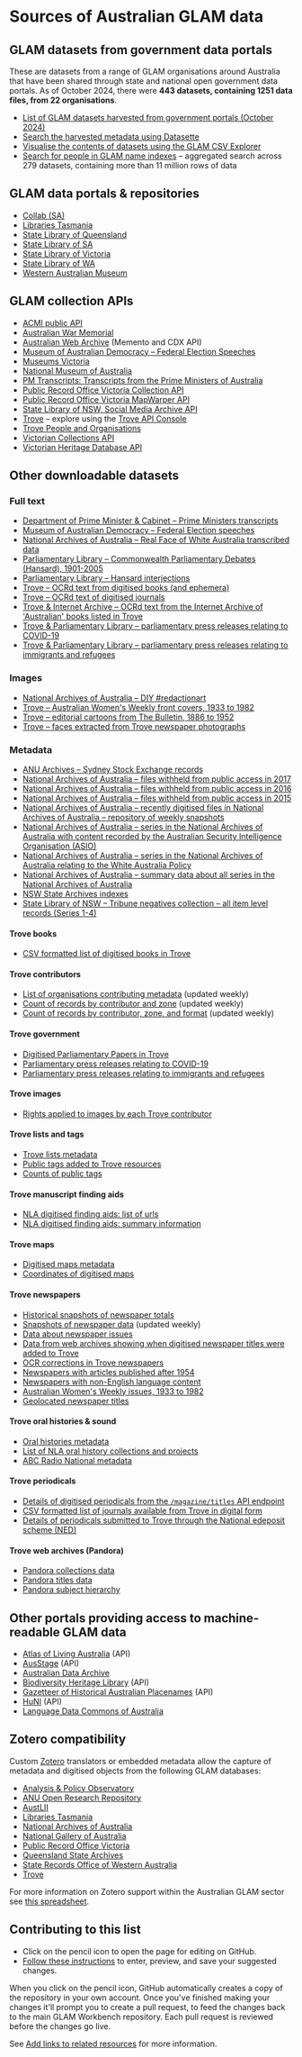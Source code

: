 # Sources of Australian GLAM data

## GLAM datasets from government data portals

These are datasets from a range of GLAM organisations around Australia that have been shared through state and national open government data portals. As of October 2024, there were **443 datasets, containing 1251 data files, from 22 organisations**.

* [List of GLAM datasets harvested from government portals (October 2024)](https://glam-workbench.net/glam-datasets-from-gov-portals/)
* [Search the harvested metadata using Datasette](https://glam-workbench.net/datasette-lite/?csv=https%3A%2F%2Fgithub.com%2FGLAM-Workbench%2Fgov-portals-data%2Fblob%2Fmain%2Fglam-datasets-from-gov-portals.csv&install=datasette-homepage-table&fts=dataset_title%2Cdataset_description%2Cfile_title%2Cfile_description)
* [Visualise the contents of datasets using the GLAM CSV Explorer](https://glam-workbench.github.io/csv-explorer/)
* [Search for people in GLAM name indexes](https://glam-workbench.net/name-search/) – aggregated search across 279 datasets, containing more than 11 million rows of data

## GLAM data portals & repositories

* [Collab (SA)](https://collab.sa.gov.au/dataset/)
* [Libraries Tasmania](https://libraries.tas.gov.au/archive-heritage/Pages/Open-Data.aspx)
* [State Library of Queensland](https://www.slq.qld.gov.au/get-involved/open-data/open-datasets-released-state-library)
* [State Library of SA](https://www.slsa.sa.gov.au/open-data-sets)
* [State Library of Victoria](https://www.slv.vic.gov.au/search-discover/open-data)
* [State Library of WA](https://slwa.wa.gov.au/collections/wa-open-data)
* [Western Australian Museum](http://data.museum.wa.gov.au/search/type/dataset)

## GLAM collection APIs

* [ACMI public API](https://www.acmi.net.au/api/)
* [Australian War Memorial](https://api.awm.gov.au/#introduction)
* [Australian Web Archive](https://glam-workbench.github.io/web-archives/) (Memento and CDX API)
* [Museum of Australian Democracy &ndash; Federal Election Speeches](https://electionspeeches.moadoph.gov.au/explore)
* [Museums Victoria](https://collections.museumvictoria.com.au/developers)
* [National Museum of Australia](https://www.nma.gov.au/about/our-collection/our-apis)
* [PM Transcripts: Transcripts from the Prime Ministers of Australia](https://pmtranscripts.pmc.gov.au/developers)
* [Public Record Office Victoria Collection API](https://prov.vic.gov.au/prov-collection-api)
* [Public Record Office Victoria MapWarper API](https://mapwarper.prov.vic.gov.au/api/v1/)
* [State Library of NSW, Social Media Archive API](https://socialmediaarchive.sl.nsw.gov.au/docs/)
* [Trove](https://trove.nla.gov.au/about/create-something/using-api) – explore using the [Trove API Console](https://troveconsole.herokuapp.com/)
* [Trove People and Organisations](https://trove.nla.gov.au/about/create-something/using-api/people-and-organisations-data)
* [Victorian Collections API](https://victoriancollections.net.au/about/api)
* [Victorian Heritage Database API](https://api.heritagecouncil.vic.gov.au/documentation/VHD-v1)

## Other downloadable datasets

### Full text

* [Department of Prime Minister & Cabinet – Prime Ministers transcripts](https://github.com/wragge/pm-transcripts) 
* [Museum of Australian Democracy – Federal Election speeches](https://electionspeeches.moadoph.gov.au/explore)
* [National Archives of Australia – Real Face of White Australia transcribed data](https://github.com/wragge/realface-data)
* [Parliamentary Library – Commonwealth Parliamentary Debates (Hansard), 1901-2005](https://github.com/wragge/hansard-xml)
* [Parliamentary Library – Hansard interjections](https://github.com/wragge/hansard-interjections)
* [Trove – OCRd text from digitised books (and ephemera)](https://glam-workbench.net/trove-books/ocrd-text-from-trove-books/)
* [Trove – OCRd text of digitised journals](https://glam-workbench.net/trove-journals/ocrd-text-all-journals/)
* [Trove & Internet Archive – OCRd text from the Internet Archive of 'Australian' books listed in Trove](https://glam-workbench.net/trove-books/ocrd-text-from-ia/)
* [Trove & Parliamentary Library – parliamentary press releases relating to COVID-19](https://glam-workbench.net/trove-government/trove-parliament-press-releases-covid/)
* [Trove & Parliamentary Library – parliamentary press releases relating to immigrants and refugees](https://glam-workbench.net/trove-government/trove-parliament-press-releases-refugees/)

### Images

* [National Archives of Australia – DIY #redactionart](https://github.com/wragge/diy-redactionart)
* [Trove – Australian Women's Weekly front covers, 1933 to 1982](https://glam-workbench.net/trove-newspapers/dataset-aww-covers/)
* [Trove – editorial cartoons from The Bulletin, 1886 to 1952](https://glam-workbench.net/trove-journals/bulletin-cartoons-collection/)
* [Trove – faces extracted from Trove newspaper photographs](https://doi.org/10.6084/m9.figshare.1439432.v1)

### Metadata

* [ANU Archives &ndash; Sydney Stock Exchange records](https://glam-workbench.net/anu-archives/#data-files)
* [National Archives of Australia – files withheld from public access in 2017](https://doi.org/10.6084/m9.figshare.5900125.v1)
* [National Archives of Australia – files withheld from public access in 2016](https://doi.org/10.6084/m9.figshare.4530851.v1)
* [National Archives of Australia – files withheld from public access in 2015](https://doi.org/10.6084/m9.figshare.2060052.v1)
* [National Archives of Australia – recently digitised files in National Archives of Australia – repository of weekly snapshots](https://glam-workbench.net/recordsearch/#recently-digitised-files-repository-of-weekly-snapshots)
* [National Archives of Australia – series in the National Archives of Australia with content recorded by the Australian Security Intelligence Organisation (ASIO)](https://glam-workbench.github.io/naa-asio/#data)
* [National Archives of Australia – series in the National Archives of Australia relating to the White Australia Policy](https://glam-workbench.github.io/naa-wap/#data)
* [National Archives of Australia – summary data about all series in the National Archives of Australia](https://glam-workbench.net/recordsearch/#summary-data-about-all-series-in-recordsearch)
* [NSW State Archives indexes](https://glam-workbench.net/nsw-state-archives/index-repository/)
* [State Library of NSW – Tribune negatives collection – all item level records (Series 1-4)](https://doi.org/10.6084/m9.figshare.5971210.v1)

#### Trove books

* [CSV formatted list of digitised books in Trove](https://glam-workbench.net/trove-books/csv-books-in-digital-form/)

#### Trove contributors

* [List of organisations contributing metadata](https://glam-workbench.net/trove-contributors/trove-contributors-list/) (updated weekly)
* [Count of records by contributor and zone](https://glam-workbench.net/trove-contributors/trove-contributors-zones/) (updated weekly)
* [Count of records by contributor, zone, and format](https://glam-workbench.net/trove-contributors/trove-contributors-formats/) (updated weekly)

#### Trove government

* [Digitised Parliamentary Papers in Trove](https://glam-workbench.net/trove-government/trove-parliamentary-papers-data/)
* [Parliamentary press releases relating to COVID-19](https://glam-workbench.net/trove-government/trove-parliament-press-releases-covid/)
* [Parliamentary press releases relating to immigrants and refugees](https://glam-workbench.net/trove-government/trove-parliament-press-releases-refugees/)

#### Trove images

* [Rights applied to images by each Trove contributor](https://glam-workbench.net/trove-images/trove-images-rights-data/)

#### Trove lists and tags

* [Trove lists metadata](https://glam-workbench.net/trove-lists/trove-lists-metadata/)
* [Public tags added to Trove resources](https://glam-workbench.net/trove-lists/trove-public-tags/)
* [Counts of public tags](https://glam-workbench.net/trove-lists/trove-tag-counts/)

#### Trove manuscript finding aids

* [NLA digitised finding aids: list of urls](https://glam-workbench.net/trove-unpublished/finding-aids-urls/)
* [NLA digitised finding aids: summary information](https://glam-workbench.net/trove-unpublished/finding-aids-summary/)

#### Trove maps

* [Digitised maps metadata](https://glam-workbench.net/trove-maps/single-maps-data/)
* [Coordinates of digitised maps](https://glam-workbench.net/trove-maps/single-maps-coordinates-data/)

#### Trove newspapers

* [Historical snapshots of newspaper totals](https://doi.org/10.5281/zenodo.6471544)
* [Snapshots of newspaper data](https://github.com/wragge/trove-newspaper-totals) (updated weekly)
* [Data about newspaper issues](https://glam-workbench.net/trove-newspapers/data-newspaper-issues/)
* [Data from web archives showing when digitised newspaper titles were added to Trove](https://glam-workbench.net/trove-newspapers/csv-newspaper-titles-from-web-archives/)
* [OCR corrections in Trove newspapers](https://glam-workbench.net/trove-newspapers/csv-newspapers-corrections/)
* [Newspapers with articles published after 1954](https://glam-workbench.net/trove-newspapers/csv-newspapers-post-54/)
* [Newspapers with non-English language content](https://glam-workbench.net/trove-newspapers/list-non-english-newspapers/)
* [Australian Women's Weekly issues, 1933 to 1982](https://glam-workbench.net/trove-newspapers/dataset-aww-covers/)
* [Geolocated newspaper titles](https://docs.google.com/spreadsheets/d/1rURriHBSf3MocI8wsdl1114t0YeyU0BVSXWeg232MZs/edit?usp=sharing)

#### Trove oral histories & sound

* [Oral histories metadata](https://glam-workbench.net/trove-music/trove-oral-histories/)
* [List of NLA oral history collections and projects](https://glam-workbench.net/trove-music/trove-oral-history-series/)
* [ABC Radio National metadata](https://glam-workbench.net/trove-music/abcrn-data/)

#### Trove periodicals

* [Details of digitised periodicals from the `/magazine/titles` API endpoint](https://glam-workbench.net/trove-journals/periodicals-data-api/)
* [CSV formatted list of journals available from Trove in digital form](https://glam-workbench.net/trove-journals/csv-digital-journals/)
* [Details of periodicals submitted to Trove through the National edeposit scheme (NED)](https://glam-workbench.net/trove-journals/trove-ned-periodicals-data/)

#### Trove web archives (Pandora)

* [Pandora collections data](https://glam-workbench.net/trove-web-archives/pandora-collections-data/)
* [Pandora titles data](https://glam-workbench.net/trove-web-archives/pandora-titles-data/)
* [Pandora subject hierarchy](https://glam-workbench.net/trove-web-archives/pandora-subject-hierarchy/)

## Other portals providing access to machine-readable GLAM data

* [Atlas of Living Australia](https://support.ala.org.au/support/solutions/articles/6000196777-ala-api-how-to-access-ala-web-services) (API)
* [AusStage](https://www.ausstage.edu.au/pages/learn/about/data-sharing.html) (API)
* [Australian Data Archive](https://ada.edu.au/)
* [Biodiversity Heritage Library](https://about.biodiversitylibrary.org/tools-and-services/developer-and-data-tools/) (API)
* [Gazetteer of Historical Australian Placenames](https://www.tlcmap.org/guides/ghap/#ws) (API)
* [HuNI](https://bitbucket.org/huniteam/documentation/wiki/API) (API)
* [Language Data Commons of Australia](https://data.ldaca.edu.au/search)

## Zotero compatibility

Custom [Zotero](https://www.zotero.org/) translators or embedded metadata allow the capture of metadata and digitised objects from the following GLAM databases:

* [Analysis & Policy Observatory](https://apo.org.au/)
* [ANU Open Research Repository](https://openresearch-repository.anu.edu.au/)
* [AustLII](http://www.austlii.edu.au/)
* [Libraries Tasmania](https://librariestas.ent.sirsidynix.net.au/client/en_AU/library/search/results?qu=)
* [National Archives of Australia](https://recordsearch.naa.gov.au/)
* [National Gallery of Australia](https://searchthecollection.nga.gov.au/landing)
* [Public Record Office Victoria](https://prov.vic.gov.au/explore-collection)
* [Queensland State Archives](https://www.archivessearch.qld.gov.au/)
* [State Records Office of Western Australia](https://archive.sro.wa.gov.au/)
* [Trove](https://trove.nla.gov.au/)

For more information on Zotero support within the Australian GLAM sector see [this spreadsheet](https://docs.google.com/spreadsheets/d/1Zb_e9ZazP4zs-K8ZcbaTCnv6cO_OgmUx4A7U4MFyOFE/edit?usp=sharing).

## Contributing to this list

* Click on the pencil icon to open the page for editing on GitHub.
* [Follow these instructions](https://docs.github.com/en/repositories/working-with-files/managing-files/editing-files#editing-files-in-another-users-repository) to enter, preview, and save your suggested changes.

When you click on the pencil icon, GitHub automatically creates a copy of the repository in your own account. Once you've finished making your changes it'll prompt you to create a pull request, to feed the changes back to the main GLAM Workbench repository. Each pull request is reviewed before the changes go live.

See [Add links to related resources](https://glam-workbench.net/get-involved/add-links/) for more information.
